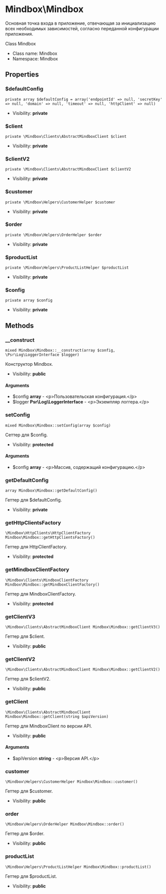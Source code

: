 Mindbox\Mindbox
===============

Основная точка входа в приложение, отвечающая за инициализацию всех необходимых зависимостей, согласно переданной
конфигурации приложения.

Class Mindbox


* Class name: Mindbox
* Namespace: Mindbox

Properties
----------

### $defaultConfig

    private array $defaultConfig = array('endpointId' => null, 'secretKey' => null, 'domain' => null, 'timeout' => null, 'httpClient' => null)





* Visibility: **private**


### $client

    private \Mindbox\Clients\AbstractMindboxClient $client





* Visibility: **private**


### $clientV2

    private \Mindbox\Clients\AbstractMindboxClient $clientV2





* Visibility: **private**


### $customer

    private \Mindbox\Helpers\CustomerHelper $customer





* Visibility: **private**


### $order

    private \Mindbox\Helpers\OrderHelper $order





* Visibility: **private**


### $productList

    private \Mindbox\Helpers\ProductListHelper $productList





* Visibility: **private**


### $config

    private array $config





* Visibility: **private**


Methods
-------


### __construct

    mixed Mindbox\Mindbox::__construct(array $config, \Psr\Log\LoggerInterface $logger)

Конструктор Mindbox.



* Visibility: **public**


#### Arguments
* $config **array** - &lt;p&gt;Пользовательская конфигурация.&lt;/p&gt;
* $logger **Psr\Log\LoggerInterface** - &lt;p&gt;Экземпляр логгера.&lt;/p&gt;



### setConfig

    mixed Mindbox\Mindbox::setConfig(array $config)

Сеттер для $config.



* Visibility: **protected**


#### Arguments
* $config **array** - &lt;p&gt;Массив, содержащий конфигурацию.&lt;/p&gt;



### getDefaultConfig

    array Mindbox\Mindbox::getDefaultConfig()

Геттер для $defaultConfig.



* Visibility: **private**




### getHttpClientsFactory

    \Mindbox\HttpClients\HttpClientFactory Mindbox\Mindbox::getHttpClientsFactory()

Геттер для HttpClientFactory.



* Visibility: **protected**




### getMindboxClientFactory

    \Mindbox\Clients\MindboxClientFactory Mindbox\Mindbox::getMindboxClientFactory()

Геттер для MindboxClientFactory.



* Visibility: **protected**




### getClientV3

    \Mindbox\Clients\AbstractMindboxClient Mindbox\Mindbox::getClientV3()

Геттер для $client.



* Visibility: **public**




### getClientV2

    \Mindbox\Clients\AbstractMindboxClient Mindbox\Mindbox::getClientV2()

Геттер для $clientV2.



* Visibility: **public**




### getClient

    \Mindbox\Clients\AbstractMindboxClient Mindbox\Mindbox::getClient(string $apiVersion)

Геттер для MindboxClient по версии API.



* Visibility: **public**


#### Arguments
* $apiVersion **string** - &lt;p&gt;Версия API.&lt;/p&gt;



### customer

    \Mindbox\Helpers\CustomerHelper Mindbox\Mindbox::customer()

Геттер для $customer.



* Visibility: **public**




### order

    \Mindbox\Helpers\OrderHelper Mindbox\Mindbox::order()

Геттер для $order.



* Visibility: **public**




### productList

    \Mindbox\Helpers\ProductListHelper Mindbox\Mindbox::productList()

Геттер для $productList.



* Visibility: **public**



